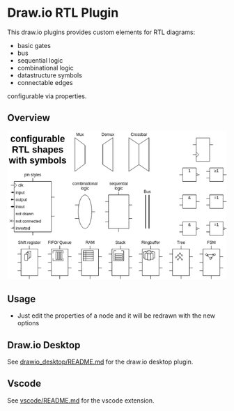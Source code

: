 # Draw.io RTL Plugin

This draw.io plugins provides custom elements for RTL diagrams:

* basic gates
* bus
* sequential logic
* combinational logic
* datastructure symbols
* connectable edges

configurable via properties.


## Overview

![](/doc/overview.dio.png)

<!-- ## Online Demo -->
<!-- [Online Demo](https://nopeslide.github.io/drawio/?p=rtl) -->

## Usage

* Just edit the properties of a node and it will be redrawn with the new options

<!-- ![](/doc/demo.gif) -->


## Draw.io Desktop

See
[drawio_desktop/README.md](./drawio_desktop/README.md)
for the draw.io desktop plugin.

## Vscode 
See
[vscode/README.md](./vscode/README.md)
for the vscode extension.